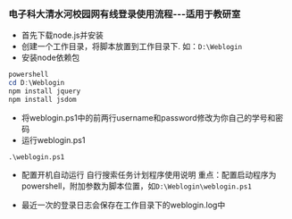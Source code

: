 ### 电子科大清水河校园网有线登录使用流程---适用于教研室

- 首先下载node.js并安装
- 创建一个工作目录，将脚本放置到工作目录下. 如：`D:\Weblogin`
- 安装node依赖包
```powershell
powershell
cd D:\Weblogin
npm install jquery
npm install jsdom
```
- 将weblogin.ps1中的前两行username和password修改为你自己的学号和密码
- 运行weblogin.ps1
```
.\weblogin.ps1
```

- 配置开机自动运行
自行搜索任务计划程序使用说明
重点：配置启动程序为powershell，附加参数为脚本位置，如`D:\Weblogin\weblogin.ps1`

- 最近一次的登录日志会保存在工作目录下的weblogin.log中

